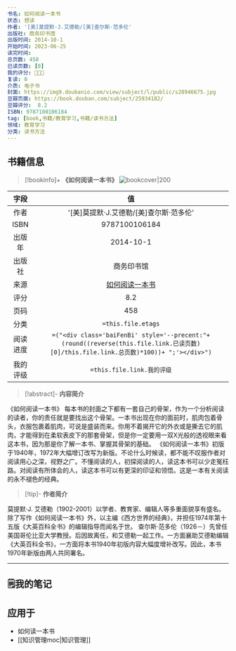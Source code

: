 ```yaml
---
书名: 如何阅读一本书
状态: 想读
作者: '[美]莫提默·J.艾德勒/[美]查尔斯·范多伦'
出版社: 商务印书馆
出版时间: 2014-10-1
开始时间: 2023-06-25
读完时间: 
总页数: 458
已读页数: [0]
我的评分: 🌟🌟🌟
复读: 0
介质: 电子书
封面: https://img9.doubanio.com/view/subject/l/public/s28946675.jpg
豆瓣页面: https://book.douban.com/subject/25934182/
豆瓣评分:  8.2 
ISBN: 9787100106184
tag: [book,书籍/教育学习,书籍/读书方法]
领域: 教育学习
分类: 读书方法
---
```


## 书籍信息
> [!bookinfo]+ **《如何阅读一本书》** 
> ![bookcover|200](https://img9.doubanio.com/view/subject/l/public/s28946675.jpg)
>
| 字段   | 值                                       |
|:------: |:------------------------------------------: |
| 作者   | '[美]莫提默·J.艾德勒/[美]查尔斯·范多伦'                           |
| ISBN   | 9787100106184                             |
| 出版年 | 2014-10-1                      | 
| 出版社 | 商务印书馆                          |
| 来源   | [如何阅读一本书](https://book.douban.com/subject/25934182/) |
| 评分   |  8.2                            |
| 页码   | 458                        |
| 分类   | `=this.file.etags`                       |
| 阅读进度   |`=("<div class='baiFenBi' style='--precent:"+ (round((reverse(this.file.link.已读页数)[0]/this.file.link.总页数)*100))+ ";'></div>")` |
| 我的评级  |`=this.file.link.我的评级`|

> [!abstract]- **内容简介**
> 
《如何阅读一本书》
每本书的封面之下都有一套自己的骨架，作为一个分析阅读的读者，你的责任就是要找出这个骨架。一本书出现在你的面前时，肌肉包着骨头，衣服包裹着肌肉，可说是盛装而来。你用不着揭开它的外衣或是撕去它的肌肉，才能得到在柔软表皮下的那套骨架，但是你一定要用一双X光般的透视眼来看这本书，因为那是你了解一本书、掌握其骨架的基础。
《如何阅读一本书》初版于1940年，1972年大幅增订改写为新版。不论什么时候读，都不能不叹服作者对阅读用心之深，视野之广。不懂阅读的人，初探阅读的人，读这本书可以少走冤枉路。对阅读有所体会的人，读这本书可以有更深的印证和领悟。这是一本有关阅读的永不褪色的经典。

> [!tip]- **作者简介**
>
 莫提默·J. 艾德勒（1902-2001）以学者、教育家、编辑人等多重面貌享有盛名。除了写作《如何阅读一本书》外，以主编《西方世界的经典》，并担任1974年第十五版《大英百科全书》的编辑指导而闻名于世。
查尔斯·范多伦（1926－）先曾任美国哥伦比亚大学教授。后因故离任，和艾德勒一起工作。一方面襄助艾德勒编辑《大英百科全书》，一方面将本书1940年初版内容大幅度增补改写。因此，本书1970年新版由两人共同署名。

---
## 🗒️我的笔记


## 应用于
* 如何读一本书
* [[知识管理moc|知识管理]]
